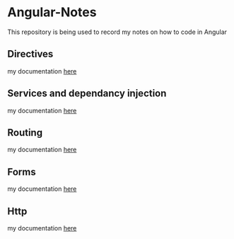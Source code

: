 # Angular-Notes
This repository is being used to record my notes on how to code in Angular

## Directives
my documentation [here](Directives/Directive.md)

## Services and dependancy injection
my documentation [here](services-and-dependency-Injection/services-and-dependency-injection.md)

## Routing
my documentation [here](routing/routing.md)

## Forms 
my documentation [here](forms/forms.md)

## Http 
my documentation [here](http/http.md)